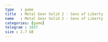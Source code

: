 ```yaml
---
type   : game
title  : Metal Gear Solid 2 - Sons of Liberty
name   : Metal Gear Solid 2 - Sons of Liberty
categories: [game]
telegram : 1037
size : 2.7 GB
---
```



